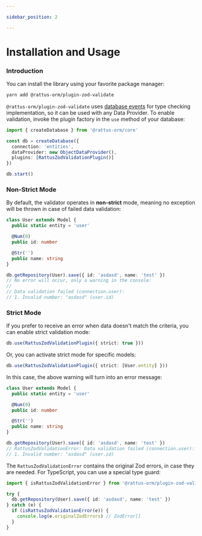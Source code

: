 ```yaml
---

sidebar_position: 2

---
```


# Installation and Usage

### Introduction

You can install the library using your favorite package manager:
```bash
yarn add @rattus-orm/plugin-zod-validate
```

`@rattus-orm/plugin-zod-validate` uses [database events](/docs/docs-core/events) for type checking implementation, so it can be used with any Data Provider. To enable validation, invoke the plugin factory in the `use` method of your database:

```typescript
import { createDatabase } from '@rattus-orm/core'

const db = createDatabase({
  connection: 'entities',
  dataProvider: new ObjectDataProvider(),
  plugins: [RattusZodValidationPlugin()]
})

db.start()
```

### Non-Strict Mode

By default, the validator operates in **non-strict** mode, meaning no exception will be thrown in case of failed data validation:

```typescript
class User extends Model {
  public static entity = 'user'

  @Num(0)
  public id: number

  @Str('')
  public name: string
}

db.getRepository(User).save({ id: 'asdasd', name: 'test' })
// No error will occur, only a warning in the console: 
// 
// Data validation failed (connection.user):
// 1. Invalid number: "asdasd" (user.id)
```

### Strict Mode
If you prefer to receive an error when data doesn't match the criteria, you can enable strict validation mode:
```typescript
db.use(RattusZodValidationPlugin({ strict: true }))
```
Or, you can activate strict mode for specific models:
```typescript
db.use(RattusZodValidationPlugin({ strict: [User.entity] }))
```
In this case, the above warning will turn into an error message:
```typescript
class User extends Model {
  public static entity = 'user'

  @Num(0)
  public id: number

  @Str('')
  public name: string
}

db.getRepository(User).save({ id: 'asdasd', name: 'test' })
// RattusZodValidationError: Data validation failed (connection.user):
// 1. Invalid number: "asdasd" (user.id)
```

The `RattusZodValidationError` contains the original Zod errors, in case they are needed. For TypeScript, you can use a special type guard:

```typescript
import { isRattusZodValidationError } from '@rattus-orm/plugin-zod-validate'

try {
  db.getRepository(User).save({ id: 'asdasd', name: 'test' })
} catch (e) {
  if (isRattusZodValidationError(e)) {
    console.log(e.originalZodErrors) // ZodError[]
  }
}
```
